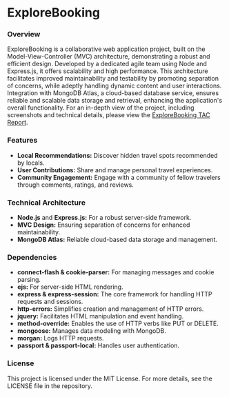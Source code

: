 # ExploreBooking

### Overview
<!-- The ExploreBooking project is structured around the Model-View-Controller (MVC) architecture, a robust and efficient design approach. Utilizing Node.js and Express.js, it offers a scalable and high-performance web application. This architecture not only facilitates separation of concerns enhancing maintainability and testability - but also efficiently manages dynamic content and user interactions. -->

<!-- The ExploreBooking project, structured around the Model-View-Controller (MVC) architecture, represents a robust and efficient design approach. Utilizing Node.js and Express.js, this scalable and high-performance web application not only facilitates separation of concerns for enhanced maintainability and testability, but also efficiently manages dynamic content and user interactions. Additionally, it connects to MongoDB Atlas, a cloud-based database service, ensuring reliable and scalable data storage and retrieval, further enhancing the application's functionality -->

<!-- The ExploreBooking project is built on the Model-View-Controller (MVC) architecture, showcasing a robust and efficient design. It leverages Node.js and Express.js, resulting in a scalable and high-performance web application. This architecture not only ensures improved maintainability and testability by facilitating the separation of concerns, but it also adeptly handles dynamic content and user interactions. Furthermore, its integration with MongoDB Atlas, a cloud-based database service, guarantees reliable and scalable data storage and retrieval, thereby augmenting the application's overall functionality. For a comprehensive understanding of the project, including screenshots, technical details, and more, I encourage you to view the ExploreBooking TAC Report here. -->


ExploreBooking is a collaborative web application project, built on the Model-View-Controller (MVC) architecture, demonstrating a robust and efficient design. Developed by a dedicated agile team using Node and Express.js, it offers scalability and high performance. This architecture facilitates improved maintainability and testability by promoting separation of concerns, while adeptly handling dynamic content and user interactions. Integration with MongoDB Atlas, a cloud-based database service, ensures reliable and scalable data storage and retrieval, enhancing the application's overall functionality. For an in-depth view of the project, including screenshots and technical details, please view the [ExploreBooking TAC Report](https://egorshab.github.io/PDF/TAC%20Technical%20Report.pdf "ExploreBooking TAC").

### Features
- <b>Local Recommendations:</b> Discover hidden travel spots recommended by locals.
- <b>User Contributions:</b> Share and manage personal travel experiences.
- <b>Community Engagement:</b> Engage with a community of fellow travelers through comments, ratings, and reviews.

### Technical Architecture
- <b>Node.js</b> and <b>Express.js:</b> For a robust server-side framework.
- <b>MVC Design:</b> Ensuring separation of concerns for enhanced maintainability.
- <b>MongoDB Atlas:</b> Reliable cloud-based data storage and management.

### Dependencies
<!-- ExploreBooking incorporates several key dependencies to enhance its functionality: -->

- <b>connect-flash & cookie-parser:</b> For managing messages and cookie parsing.
- <b>ejs:</b> For server-side HTML rendering.
- <b>express & express-session:</b> The core framework for handling HTTP requests and sessions.
- <b>http-errors:</b> Simplifies creation and management of HTTP errors.
- <b>jquery:</b> Facilitates HTML manipulation and event handling.
- <b>method-override:</b> Enables the use of HTTP verbs like PUT or DELETE.
- <b>mongoose:</b> Manages data modeling with MongoDB.
- <b>morgan:</b> Logs HTTP requests.
- <b>passport & passport-local:</b> Handles user authentication.

### License
This project is licensed under the MIT License. For more details, see the LICENSE file in the repository.
